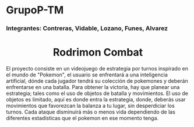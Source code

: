 # GrupoP-TM
### Integrantes: Contreras, Vidable, Lozano, Funes, Alvarez 
<h1 align="center"> Rodrimon Combat </h1>
El proyecto consiste en un videojuego de estrategia por turnos inspirado en el mundo de "Pokemon", el usuario se enfrentará a una inteligencia artificial, dónde cada jugador tendrá su colección de pokemones y deberán enfrentarse en una batalla. Para obtener la victoria, hay que planear una estrategia; tales como el uso de objetos de batalla y movimientos. El uso de objetos es limitado, aquí es donde entra la estrategia, donde, deberás usar movimientos que favorezcan la balanza a tu lugar, sin desperdiciar los turnos. Cada ataque disminuirá más o menos vida dependiendo de las diferentes estadísticas que el pokemon en ese momento tenga.
